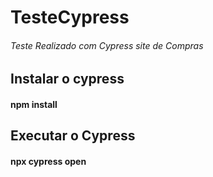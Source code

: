 # TesteCypress
###### Teste Realizado com Cypress site de Compras



## Instalar o cypress
#### npm install 



## Executar o Cypress
#### npx cypress open



